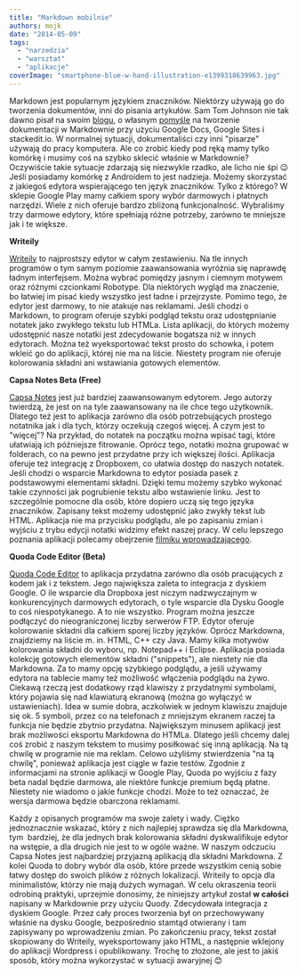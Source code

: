 ```yaml
---
title: "Markdown mobilnie"
authors: mojk
date: "2014-05-09"
tags:
  - "narzedzia"
  - "warsztat"
  - "aplikacje"
coverImage: "smartphone-blue-w-hand-illustration-e1399318639963.jpg"
---
```


Markdown jest popularnym językiem znaczników. Niektórzy używają go do tworzenia
dokumentów, inni do pisania artykułów. Sam Tom Johnson nie tak dawno pisał na
swoim [blogu](http://idratherbewriting.com), o własnym
[pomyśle](http://idratherbewriting.com/2014/02/25/a-simple-way-to-write-edit-and-publish-documentation-online-using-google-docs-and-markdown/)
na tworzenie dokumentacji w Markdownie przy użyciu Google Docs, Google Sites i
stackedit.io. W normalnej sytuacji, dokumentaliści czy inni "pisarze" używają do
pracy komputera. Ale co zrobić kiedy pod ręką mamy tylko komórkę i musimy coś na
szybko sklecić właśnie w Markdownie? Oczywiście takie sytuacje zdarzają się
niezwykle rzadko, ale licho nie śpi 😉 Jeśli posiadamy komórkę z Androidem to
jest nadzieja. Możemy skorzystać z jakiegoś edytora wspierającego ten język
znaczników. Tylko z którego? W sklepie Google Play mamy całkiem spory wybór
darmowych i płatnych narzędzi. Wiele z nich oferuje bardzo zbliżoną
funkcjonalność. Wybraliśmy trzy darmowe edytory, które spełniają różne potrzeby,
zarówno te mniejsze jak i te większe.

<!--truncate-->

**Writeily**

[Writeily](https://play.google.com/store/apps/details?id=com.jmartin.writeily&referrer=utm_source%3Dgoogle%26utm_medium%3Dorganic%26utm_term%3Dwriteily+google+play)
to najprostszy edytor w całym zestawieniu. Na tle innych programów o tym samym
poziomie zaawansowania wyróżnia się naprawdę ładnym interfejsem. Można wybrać
pomiędzy jasnym i ciemnym motywem oraz różnymi czcionkami Robotype. Dla
niektórych wygląd ma znaczenie, bo łatwiej im pisać kiedy wszystko jest ładne i
przejrzyste. Pomimo tego, że edytor jest darmowy, to nie atakuje nas reklamami.
Jeśli chodzi o Markdown, to program oferuje szybki podgląd tekstu oraz
udostępnianie notatek jako zwykłego tekstu lub HTMLa. Lista aplikacji, do
których możemy udostępnić nasze notatki jest zdecydowanie bogatsza niż w innych
edytorach. Można też wyeksportować tekst prosto do schowka, i potem wkleić go do
aplikacji, której nie ma na liście. Niestety program nie oferuje kolorowania
składni ani wstawiania gotowych elementów.

**Capsa Notes Beta (Free)**

[Capsa Notes](https://play.google.com/store/apps/details?id=com.runawaybits.capsaandroid.lite&referrer=utm_source%3Dgoogle%26utm_medium%3Dorganic%26utm_term%3Dcapsa+notes+beta)
jest już bardziej zaawansowanym edytorem. Jego autorzy twierdzą, że jest on na
tyle zaawansowany na ile chce tego użytkownik. Dlatego też jest to aplikacja
zarówno dla osób potrzebujących prostego notatnika jak i dla tych, którzy
oczekują czegoś więcej. A czym jest to "więcej"? Na przykład, do notatek na
początku można wpisać tagi, które ułatwiają ich późniejsze fitrowanie. Oprócz
tego, notatki można grupować w folderach, co na pewno jest przydatne przy ich
większej ilości. Aplikacja oferuje też integrację z Dropboxem, co ułatwia dostęp
do naszych notatek. Jeśli chodzi o wsparcie Markdowna to edytor posiada pasek z
podstawowymi elementami składni. Dzięki temu możemy szybko wykonać takie
czynności jak pogrubienie tekstu albo wstawienie linku. Jest to szczególnie
pomocne dla osób, które dopiero uczą się tego języka znaczników. Zapisany tekst
możemy udostępnić jako zwykły tekst lub HTML. Aplikacja nie ma przycisku
podglądu, ale po zapisaniu zmian i wyjściu z trybu edycji notatki widzimy efekt
naszej pracy. W celu lepszego poznania aplikacji polecamy obejrzenie
[filmiku wprowadzającego](http://youtu.be/2_HBblFXaj0).

**Quoda Code Editor (Beta)**

[Quoda Code Editor](https://play.google.com/store/apps/details?id=com.henrythompson.quoda&hl=pl&referrer=utm_source%3Dgoogle%26utm_medium%3Dorganic%26utm_term%3Dquoda+code+editor)
to aplikacja przydatna zarówno dla osób pracujących z kodem jak i z tekstem.
Jego największa zaleta to integracja z dyskiem Google. O ile wsparcie dla
Dropboxa jest niczym nadzwyczajnym w konkurencyjnych darmowych edytorach, o tyle
wsparcie dla Dysku Google to coś niespotykanego. A to nie wszystko. Program
można jeszcze podłączyć do nieograniczonej liczby serwerów FTP. Edytor oferuje
kolorowanie składni dla całkiem sporej liczby języków. Oprócz Markdowna,
znajdziemy na liście m. in. HTML, C++ czy Java. Mamy kilka motywów kolorowania
składni do wyboru, np. Notepad++ i Eclipse. Aplikacja posiada kolekcję gotowych
elementów składni ("snippets"), ale niestety nie dla Markdowna. Za to mamy opcję
szybkiego podglądu, a jeśli używamy edytora na tablecie mamy też możliwość
włączenia podglądu na żywo. Ciekawą rzeczą jest dodatkowy rząd klawiszy z
przydatnymi symbolami, który pojawia się nad klawiaturą ekranową (można go
wyłączyć w ustawieniach). Idea w sumie dobra, aczkolwiek w jednym klawiszu
znajduje się ok. 5 symboli, przez co na telefonach z mniejszym ekranem raczej ta
funkcja nie będzie zbytnio przydatna. Największym minusem aplikacji jest brak
możliwości eksportu Markdowna do HTMLa. Dlatego jeśli chcemy dalej coś zrobić z
naszym tekstem to musimy posiłkować się inną aplikacją. Na tą chwilę w programie
nie ma reklam. Celowo użyliśmy stwierdzenia "na tą chwilę", ponieważ aplikacja
jest ciągle w fazie testów. Zgodnie z informacjami na stronie aplikacji w Google
Play, Quoda po wyjściu z fazy beta nadal będzie darmowa, ale niektóre funkcje
premium będą płatne. Niestety nie wiadomo o jakie funkcje chodzi. Może to też
oznaczać, że wersja darmowa będzie obarczona reklamami.

Każdy z opisanych programów ma swoje zalety i wady. Ciężko jednoznacznie
wskazać, który z nich najlepiej sprawdza się dla Markdowna, tym  bardziej, że
dla jednych brak kolorowania składni dyskwalifikuje edytor na wstępie, a dla
drugich nie jest to w ogóle ważne. W naszym odczuciu Capsa Notes jest
najbardziej przyjazną aplikacją dla składni Markdowna. Z kolei Quoda to dobry
wybór dla osób, które przede wszystkim cenią sobie łatwy dostęp do swoich plików
z różnych lokalizacji. Writeily to opcja dla minimalistów, którzy nie mają
dużych wymagań. W celu okraszenia teorii odrobiną praktyki, uprzejmie donosimy,
że niniejszy artykuł został **w całości** napisany w Markdownie przy użyciu
Quody. Zdecydowała integracja z dyskiem Google. Przez cały proces tworzenia był
on przechowywany właśnie na dysku Google, bezpośrednio stamtąd otwierany i tam
zapisywany po wprowadzeniu zmian. Po zakończeniu pracy, tekst został skopiowany
do Writeily, wyeksportowany jako HTML, a następnie wklejony do aplikacji
Wordpress i opublikowany. Trochę to złożone, ale jest to jakiś sposób, który
można wykorzystać w sytuacji awaryjnej 😊
